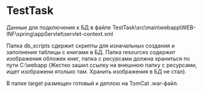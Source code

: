 # TestTask
Данные для подключения к БД в файле TestTask\src\main\webapp\WEB-INF\spring\appServlet\servlet-context.xml

Папка db_scripts сдержит скрипты для изначальных создания и заполнения таблицы с книгами в БД.
Папка resources содержит изображения обложек книг, папка с ресурсами должна храниться по пути C:\\webapp
(Жестко зашил ссылку на внешнюю папку с ресурсами, ищет изображени ятолько там. Хранить изображения в БД не стал).

В папке target размещен готовый к деплою на TomCat .war-файл.
 
